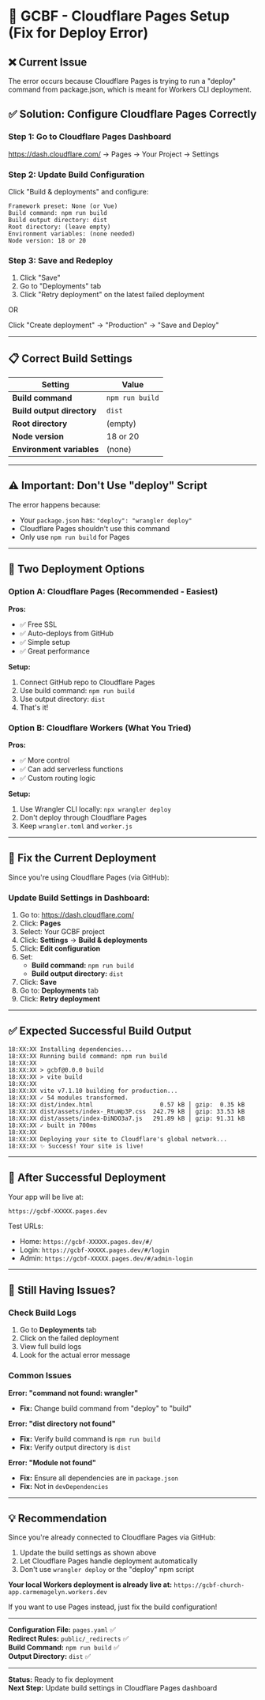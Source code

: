 # 🚀 GCBF - Cloudflare Pages Setup (Fix for Deploy Error)

## ❌ Current Issue
The error occurs because Cloudflare Pages is trying to run a "deploy" command from package.json, which is meant for Workers CLI deployment.

## ✅ Solution: Configure Cloudflare Pages Correctly

### Step 1: Go to Cloudflare Pages Dashboard
https://dash.cloudflare.com/ → Pages → Your Project → Settings

### Step 2: Update Build Configuration

Click "Build & deployments" and configure:

```
Framework preset: None (or Vue)
Build command: npm run build
Build output directory: dist
Root directory: (leave empty)
Environment variables: (none needed)
Node version: 18 or 20
```

### Step 3: Save and Redeploy

1. Click "Save"
2. Go to "Deployments" tab
3. Click "Retry deployment" on the latest failed deployment

OR

Click "Create deployment" → "Production" → "Save and Deploy"

---

## 📋 Correct Build Settings

| Setting | Value |
|---------|-------|
| **Build command** | `npm run build` |
| **Build output directory** | `dist` |
| **Root directory** | (empty) |
| **Node version** | 18 or 20 |
| **Environment variables** | (none) |

---

## ⚠️ Important: Don't Use "deploy" Script

The error happens because:
- Your `package.json` has: `"deploy": "wrangler deploy"`
- Cloudflare Pages shouldn't use this command
- Only use `npm run build` for Pages

---

## 🎯 Two Deployment Options

### Option A: Cloudflare Pages (Recommended - Easiest)

**Pros:**
- ✅ Free SSL
- ✅ Auto-deploys from GitHub
- ✅ Simple setup
- ✅ Great performance

**Setup:**
1. Connect GitHub repo to Cloudflare Pages
2. Use build command: `npm run build`
3. Use output directory: `dist`
4. That's it!

### Option B: Cloudflare Workers (What You Tried)

**Pros:**
- ✅ More control
- ✅ Can add serverless functions
- ✅ Custom routing logic

**Setup:**
1. Use Wrangler CLI locally: `npx wrangler deploy`
2. Don't deploy through Cloudflare Pages
3. Keep `wrangler.toml` and `worker.js`

---

## 🔧 Fix the Current Deployment

Since you're using Cloudflare Pages (via GitHub):

### Update Build Settings in Dashboard:

1. Go to: https://dash.cloudflare.com/
2. Click: **Pages**
3. Select: Your GCBF project
4. Click: **Settings** → **Build & deployments**
5. Click: **Edit configuration**
6. Set:
   - **Build command:** `npm run build`
   - **Build output directory:** `dist`
7. Click: **Save**
8. Go to: **Deployments** tab
9. Click: **Retry deployment**

---

## ✅ Expected Successful Build Output

```
18:XX:XX Installing dependencies...
18:XX:XX Running build command: npm run build
18:XX:XX 
18:XX:XX > gcbf@0.0.0 build
18:XX:XX > vite build
18:XX:XX 
18:XX:XX vite v7.1.10 building for production...
18:XX:XX ✓ 54 modules transformed.
18:XX:XX dist/index.html                   0.57 kB │ gzip:  0.35 kB
18:XX:XX dist/assets/index-_RtuWp3P.css  242.79 kB │ gzip: 33.53 kB
18:XX:XX dist/assets/index-DiNDO3a7.js   291.89 kB │ gzip: 91.31 kB
18:XX:XX ✓ built in 700ms
18:XX:XX 
18:XX:XX Deploying your site to Cloudflare's global network...
18:XX:XX ✨ Success! Your site is live!
```

---

## 📱 After Successful Deployment

Your app will be live at:
```
https://gcbf-XXXXX.pages.dev
```

Test URLs:
- Home: `https://gcbf-XXXXX.pages.dev/#/`
- Login: `https://gcbf-XXXXX.pages.dev/#/login`
- Admin: `https://gcbf-XXXXX.pages.dev/#/admin-login`

---

## 🐛 Still Having Issues?

### Check Build Logs
1. Go to **Deployments** tab
2. Click on the failed deployment
3. View full build logs
4. Look for the actual error message

### Common Issues

**Error: "command not found: wrangler"**
- **Fix:** Change build command from "deploy" to "build"

**Error: "dist directory not found"**
- **Fix:** Verify build command is `npm run build`
- **Fix:** Verify output directory is `dist`

**Error: "Module not found"**
- **Fix:** Ensure all dependencies are in `package.json`
- **Fix:** Not in `devDependencies`

---

## 💡 Recommendation

Since you're already connected to Cloudflare Pages via GitHub:
1. Update the build settings as shown above
2. Let Cloudflare Pages handle deployment automatically
3. Don't use `wrangler deploy` or the "deploy" npm script

**Your local Workers deployment is already live at:**
`https://gcbf-church-app.carmemagelyn.workers.dev`

If you want to use Pages instead, just fix the build configuration!

---

**Configuration File:** `pages.yaml` ✅  
**Redirect Rules:** `public/_redirects` ✅  
**Build Command:** `npm run build` ✅  
**Output Directory:** `dist` ✅

---

**Status:** Ready to fix deployment  
**Next Step:** Update build settings in Cloudflare Pages dashboard
